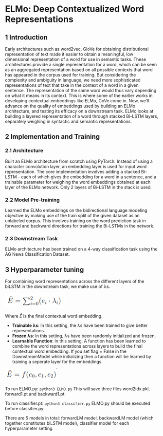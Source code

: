 # ELMo: Deep Contextualized Word Representations

## 1 Introduction

Early architectures such as word2vec, GloVe for obtaining distributional representation of text made it easier to obtain a meaningful, low dimensional representation of a word for use in semantic tasks. These architectures provide a single representation for a word, which can be seen as an aggregated representation based on all possible contexts that word has appeared in the corpus used for training. But considering the complexity and ambiguity in language, we need more sophisticated representations of text that take in the context of a word in a given sentence. The representation of the same word would thus vary depending on what it means in its context. This is where some of the earlier works in developing contextual embeddings like ELMo, CoVe come in. Now, we'll advance on the quality of embeddings used by building an ELMo architecture, and testing its efficacy on a downstream task. ELMo looks at building a layered representation of a word through stacked Bi-LSTM layers, separately weighing in syntactic and semantic representations.

## 2 Implementation and Training

### 2.1 Architecture

Built an ELMo architecture from scratch using PyTorch. Instead of using a character convolution layer, an embedding layer is used for input word representation. The core implementation involves adding a stacked Bi-LSTM - each of which gives the embedding for a word in a sentence, and a trainable parameter for weighing the word embeddings obtained at each layer of the ELMo network. Only 2 layers of Bi-LSTM in the stack is used.

### 2.2 Model Pre-training

Learned the ELMo embeddings on the bidirectional language modeling objective by making use of the train split of the given dataset as an unlabeled corpus. This involves training on the word prediction task in forward and backward directions for training the Bi-LSTMs in the network.

### 2.3 Downstream Task

ELMo architecture has been trained on a 4-way classification task using the AG News Classification Dataset.

## 3 Hyperparameter tuning

For combining word representations across the different layers of the biLSTM in the downstream task, we make use of λs.

![General equation](./images/first.png)

Where _Ê_ is the final contextual word embedding.

- **Trainable λs**: In this setting, the λs have been trained to give better representations.
- **Frozen λs**: In this setting, λs have been randomly initialized and frozen.
- **Learnable Function**: In this setting, A function has been learned to combine the word representations across layers to build the final contextual word embedding. If you set flag = False in the DownstreamModel while initializing then a function will be learned by training a seperate layer for the embeddings.

![Function equation](./images/second.png)

To run ELMO.py: `python3 ELMO.py`
This will save three files word2idx.pkl, forward1.pt and backward1.pt

To run classifier.pt: `python3 classifier.py`
ELMO.py should be executed before classifier.py

There are 5 models in total: forwardLM model, backwardLM model (which together constitutes biLSTM model), classifier model for each hyperparameter setting.
